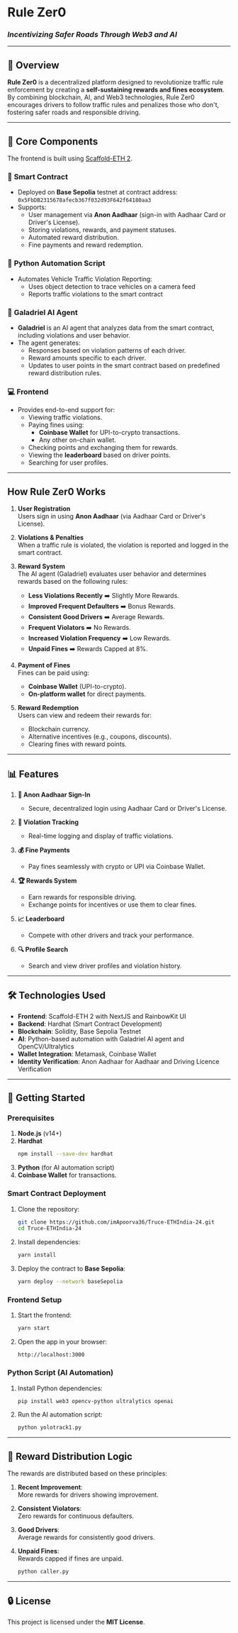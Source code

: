 # **Rule Zer0**

### _Incentivizing Safer Roads Through Web3 and AI_

---

## 📝 **Overview**

**Rule Zer0** is a decentralized platform designed to revolutionize traffic rule enforcement by creating a **self-sustaining rewards and fines ecosystem**. By combining blockchain, AI, and Web3 technologies, Rule Zer0 encourages drivers to follow traffic rules and penalizes those who don't, fostering safer roads and responsible driving.

---

## 🔗 **Core Components**

The frontend is built using [Scaffold-ETH 2](https://scaffoldeth.io/).

### 🔗 **Smart Contract**

- Deployed on **Base Sepolia** testnet at contract address:  
  `0x5FbDB2315678afecb367f032d93F642f64180aa3`
- Supports:
  - User management via **Anon Aadhaar** (sign-in with Aadhaar Card or Driver's License).
  - Storing violations, rewards, and payment statuses.
  - Automated reward distribution.
  - Fine payments and reward redemption.

### 🐍 **Python Automation Script**

- Automates Vehicle Traffic Violation Reporting:
  - Uses object detection to trace vehicles on a camera feed
  - Reports traffic violations to the smart contract

### 🧠 **Galadriel AI Agent**

- **Galadriel** is an AI agent that analyzes data from the smart contract, including violations and user behavior.
- The agent generates:
  - Responses based on violation patterns of each driver.
  - Reward amounts specific to each driver.
  - Updates to user points in the smart contract based on predefined reward distribution rules.

### 💻 **Frontend**

- Provides end-to-end support for:
  - Viewing traffic violations.
  - Paying fines using:
    - **Coinbase Wallet** for UPI-to-crypto transactions.
    - Any other on-chain wallet.
  - Checking points and exchanging them for rewards.
  - Viewing the **leaderboard** based on driver points.
  - Searching for user profiles.

---

## **How Rule Zer0 Works**

1. **User Registration**  
   Users sign in using **Anon Aadhaar** (via Aadhaar Card or Driver's License).

2. **Violations & Penalties**  
   When a traffic rule is violated, the violation is reported and logged in the smart contract.

3. **Reward System**  
   The AI agent (Galadriel) evaluates user behavior and determines rewards based on the following rules:

   - **Less Violations Recently** ➡️ Slightly More Rewards.
   - **Improved Frequent Defaulters** ➡️ Bonus Rewards.
   - **Consistent Good Drivers** ➡️ Average Rewards.
   - **Frequent Violators** ➡️ No Rewards.
   - **Increased Violation Frequency** ➡️ Low Rewards.
   - **Unpaid Fines** ➡️ Rewards Capped at 8%.

4. **Payment of Fines**  
   Fines can be paid using:

   - **Coinbase Wallet** (UPI-to-crypto).
   - **On-platform wallet** for direct payments.

5. **Reward Redemption**  
   Users can view and redeem their rewards for:
   - Blockchain currency.
   - Alternative incentives (e.g., coupons, discounts).
   - Clearing fines with reward points.

---

## 📊 **Features**

1. **🪪 Anon Aadhaar Sign-In**

   - Secure, decentralized login using Aadhaar Card or Driver's License.

2. **🚦 Violation Tracking**

   - Real-time logging and display of traffic violations.

3. **💰 Fine Payments**

   - Pay fines seamlessly with crypto or UPI via Coinbase Wallet.

4. **🏆 Rewards System**

   - Earn rewards for responsible driving.
   - Exchange points for incentives or use them to clear fines.

5. **📈 Leaderboard**

   - Compete with other drivers and track your performance.

6. **🔍 Profile Search**
   - Search and view driver profiles and violation history.

---

## 🛠️ **Technologies Used**

- **Frontend**: Scaffold-ETH 2 with NextJS and RainbowKit UI
- **Backend**: Hardhat (Smart Contract Development)
- **Blockchain**: Solidity, Base Sepolia Testnet
- **AI**: Python-based automation with Galadriel AI agent and OpenCV/Ultralytics
- **Wallet Integration**: Metamask, Coinbase Wallet
- **Identity Verification**: Anon Aadhaar for Aadhaar and Driving Licence Verification

---

## 🚀 **Getting Started**

### Prerequisites

1. **Node.js** (v14+)
2. **Hardhat**
   ```bash
   npm install --save-dev hardhat
   ```
3. **Python** (for AI automation script)
4. **Coinbase Wallet** for transactions.

### Smart Contract Deployment

1. Clone the repository:

   ```bash
   git clone https://github.com/imApoorva36/Truce-ETHIndia-24.git
   cd Truce-ETHIndia-24
   ```

2. Install dependencies:

   ```bash
   yarn install
   ```

3. Deploy the contract to **Base Sepolia**:
   ```bash
   yarn deploy --network baseSepolia
   ```

### Frontend Setup

1. Start the frontend:

   ```bash
   yarn start
   ```

2. Open the app in your browser:
   ```
   http://localhost:3000
   ```

### Python Script (AI Automation)

1. Install Python dependencies:

   ```bash
   pip install web3 opencv-python ultralytics openai
   ```

2. Run the AI automation script:
   ```bash
   python yolotrack1.py
   ```

---

## 📜 **Reward Distribution Logic**

The rewards are distributed based on these principles:

1. **Recent Improvement**:  
   More rewards for drivers showing improvement.
2. **Consistent Violators**:  
   Zero rewards for continuous defaulters.
3. **Good Drivers**:  
   Average rewards for consistently good drivers.
4. **Unpaid Fines**:  
   Rewards capped if fines are unpaid.

   ```bash
   python caller.py
   ```

---

## 🔒 **License**

This project is licensed under the **MIT License**.
